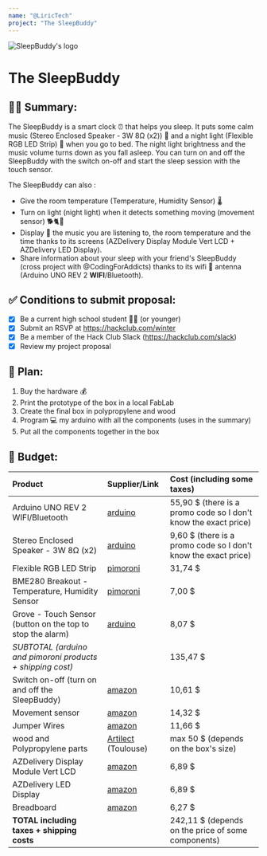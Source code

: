 ```yaml
---
name: "@LiricTech"
project: "The SleepBuddy"
---
```


![SleepBuddy's logo](https://user-images.githubusercontent.com/108364980/209412196-7229aa15-0fad-49da-9cc0-d680d082f702.png)


# The SleepBuddy

## 💁‍♂️ Summary:

The SleepBuddy is a smart clock ⏰ that helps you sleep. It puts some calm music (Stereo Enclosed Speaker - 3W 8Ω (x2)) 🎵 and a night light (Flexible RGB LED Strip) 🔅 when you go to bed. The night light brightness and the music volume turns down as you fall asleep. You can turn on and off the SleepBuddy with the switch on-off and start the sleep session with the touch sensor.

The SleepBuddy can also :

- Give the room temperature (Temperature, Humidity Sensor) 🌡️
- Turn on light (night light) when it detects something moving (movement sensor) 🐕🐈🚶
- Display 👀 the music you are listening to, the room temperature and the time thanks to its screens (AZDelivery Display Module Vert LCD + AZDelivery LED Display).
- Share information about your sleep with your friend's SleepBuddy (cross project with @CodingForAddicts) thanks to its wifi 🛜 antenna (Arduino UNO REV 2 **WIFI**/Bluetooth).

## ✅ Conditions to submit proposal:

- [x] Be a current high school student 🧑‍🎓 (or younger)
- [x] Submit an RSVP at https://hackclub.com/winter
- [x] Be a member of the Hack Club Slack (https://hackclub.com/slack)
- [x] Review my project proposal

## 📃 Plan:
1. Buy the hardware 💰
2. Print the prototype of the box in a local FabLab
3. Create the final box in polypropylene and wood
4. Program 💻 my arduino with all the components (uses in the summary)
5. Put all the components together in the box

## 💸 Budget:

| Product   | Supplier/Link  | Cost (including some taxes) |
|:--|:--|:--|
| Arduino UNO REV 2 WIFI/Bluetooth | [arduino](https://store.arduino.cc/products/arduino-uno-wifi-rev2?variant=35570905743511) | 55,90 $ (there is a promo code so I don't know the exact price) |
| Stereo Enclosed Speaker - 3W 8Ω (x2) | [arduino](https://store.arduino.cc/products/stereo-enclosed-speaker-3w-8ω?variant=40119999103127) | 9,60 $ (there is a promo code so I don't know the exact price) |
| Flexible RGB LED Strip | [pimoroni](https://shop.pimoroni.com/products/flexible-rgb-led-strip-neopixel-ws2812-sk6812-compatible?variant=30260032110675) | 31,74 $ |
| BME280 Breakout - Temperature, Humidity Sensor | [pimoroni](https://shop.pimoroni.com/products/bme280-breakout?variant=29420960677971) | 7,00 $ |
| Grove - Touch Sensor (button on the top to stop the alarm) | [arduino](https://store.arduino.cc/products/grove-touch-sensor?variant=35573916991639) | 8,07 $ |
| *SUBTOTAL (arduino and pimoroni products + shipping cost)*  |  | 135,47 $ |
| Switch on-off (turn on and off the SleepBuddy) | [amazon](https://www.amazon.fr/ARTGEAR-Interrupteur-Bascule-Positions-Broches/dp/B07GDCNXKP/ref=sr_1_21?crid=D4O86S68WC7U&keywords=switch%2Barduino&qid=1671830001&sprefix=switch%2Barduin%2Caps%2C180&sr=8-21&th=1) | 10,61 $ |
| Movement sensor | [amazon](https://www.amazon.fr/AZDelivery-HC-SR501-ultrasons-T%C3%A9l%C3%A9m%C3%A8tre-Raspberry/dp/B07CNBYRQ7/ref=sr_1_2?__mk_fr_FR=%C3%85M%C3%85%C5%BD%C3%95%C3%91&crid=23F3OXHPOD84&keywords=movement%2Bsensor%2Barduino&qid=1671830580&sprefix=movement%2Bsensor%2Barduino%2Caps%2C87&sr=8-2&th=1) | 14,32 $ |
| Jumper Wires | [amazon](https://www.amazon.fr/YXPCARS-câbles-jumper-femelle-Arduino/dp/B08HQ7K6M7/ref=sr_1_5?crid=TV7B8USTG35U&keywords=jumper+cable&qid=1671636526&sprefix=jumper+ca%2Caps%2C108&sr=8-5) | 11,66 $ |
| wood and Polypropylene parts | [Artilect](https://artilect.fr/) (Toulouse) | max 50 $ (depends on the box's size) |
| AZDelivery Display Module Vert LCD |  [amazon](https://www.amazon.fr/azdelivery-HD44780-1602-Module-écran-16-caractères-Arduino/dp/B01N3B8JMN/ref=sr_1_5?keywords=ecran%2Blcd%2Barduino&qid=1671636943&sr=8-5&th=1) | 6,89 $  |
| AZDelivery LED Display |  [amazon](https://www.amazon.fr/AZDelivery-Digital-Display-Arduino-Raspberry/dp/B06X952QXS/ref=sr_1_11?__mk_fr_FR=ÅMÅŽÕÑ&crid=FRXJMXVZ4D40&keywords=segmented%2Bi2c%2Bdisplay%2Barduino&qid=1671637038&sprefix=segmented%2Bi2c%2Bdispal%2Barduino%2Caps%2C82&sr=8-11&th=1) | 6,89 $ |
| Breadboard | [amazon](https://www.amazon.fr/gp/product/B08R2YM6RK/ref=ox_sc_act_title_1?smid=A2FA71JYWLOOYW&psc=1) | 6,27 $|
| **TOTAL including taxes + shipping costs** |  |  242,11 $ (depends on the price of some components) |


